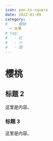 ```yaml
---
icon: pen-to-square
date: 2022-01-09
category:
#   - 樱桃
  - 水果
# tag:
#   - 红
#   - 小
#   - 圆
---
```


# 樱桃

## 标题 2

这里是内容。

### 标题 3

这里是内容。
